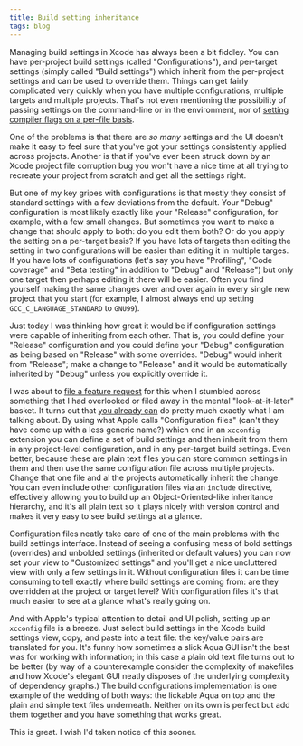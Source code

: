 ```yaml
---
title: Build setting inheritance
tags: blog
---
```


Managing build settings in Xcode has always been a bit fiddley. You can have per-project build settings (called "Configurations"), and per-target settings (simply called "Build settings") which inherit from the per-project settings and can be used to override them. Things can get fairly complicated very quickly when you have multiple configurations, multiple targets and multiple projects. That's not even mentioning the possibility of passing settings on the command-line or in the environment, nor of [setting compiler flags on a per-file basis](http://developer.apple.com/documentation/DeveloperTools/Conceptual/XcodeUserGuide/Contents/Resources/en.lproj/05_04_bs_build_settings/chapter_31_section_8.html#//apple_ref/doc/uid/TP40002691-CHDBDDBI).

One of the problems is that there are _so many_ settings and the UI doesn't make it easy to feel sure that you've got your settings consistently applied across projects. Another is that if you've ever been struck down by an Xcode project file corruption bug you won't have a nice time at all trying to recreate your project from scratch and get all the settings right.

But one of my key gripes with configurations is that mostly they consist of standard settings with a few deviations from the default. Your "Debug" configuration is most likely exactly like your "Release" configuration, for example, with a few small changes. But sometimes you want to make a change that should apply to both: do you edit them both? Or do you apply the setting on a per-target basis? If you have lots of targets then editing the setting in two configurations will be easier than editing it in multiple targes. If you have lots of configurations (let's say you have "Profiling", "Code coverage" and "Beta testing" in addition to "Debug" and "Release") but only one target then perhaps editing it there will be easier. Often you find yourself making the same changes over and over again in every single new project that you start (for example, I almost always end up setting `GCC_C_LANGUAGE_STANDARD` to `GNU99`).

Just today I was thinking how great it would be if configuration settings were capable of inheriting from each other. That is, you could define your "Release" configuration and you could define your "Debug" configuration as being based on "Release" with some overrides. "Debug" would inherit from "Release"; make a change to "Release" and it would be automatically inherited by "Debug" unless you explicitly override it.

I was about to [file a feature request](https://bugreport.apple.com/cgi-bin/WebObjects/RadarWeb.woa) for this when I stumbled across something that I had overlooked or filed away in the mental "look-at-it-later" basket. It turns out that [you already can](http://developer.apple.com/documentation/DeveloperTools/Conceptual/XcodeUserGuide/Contents/Resources/en.lproj/05_05_build_configs/chapter_32_section_6.html) do pretty much exactly what I am talking about. By using what Apple calls "Configuration files" (can't they have come up with a less generic name?) which end in an `xcconfig` extension you can define a set of build settings and then inherit from them in any project-level configuration, and in any per-target build settings. Even better, because these are plain text files you can store common settings in them and then use the same configuration file across multiple projects. Change that one file and al the projects automatically inherit the change. You can even include other configuration files via an `include` directive, effectively allowing you to build up an Object-Oriented-like inheritance hierarchy, and it's all plain text so it plays nicely with version control and makes it very easy to see build settings at a glance.

Configuration files neatly take care of one of the main problems with the build settings interface. Instead of seeing a confusing mess of bold settings (overrides) and unbolded settings (inherited or default values) you can now set your view to "Customized settings" and you'll get a nice uncluttered view with only a few settings in it. Without configuration files it can be time consuming to tell exactly where build settings are coming from: are they overridden at the project or target level? With configuration files it's that much easier to see at a glance what's really going on.

And with Apple's typical attention to detail and UI polish, setting up an `xcconfig` file is a breeze. Just select build settings in the Xcode build settings view, copy, and paste into a text file: the key/value pairs are translated for you. It's funny how sometimes a slick Aqua GUI isn't the best was for working with information; in this case a plain old text file turns out to be better (by way of a counterexample consider the complexity of makefiles and how Xcode's elegant GUI neatly disposes of the underlying complexity of dependency graphs.) The build configurations implementation is one example of the wedding of both ways: the lickable Aqua on top and the plain and simple text files underneath. Neither on its own is perfect but add them together and you have something that works great.

This is great. I wish I'd taken notice of this sooner.

